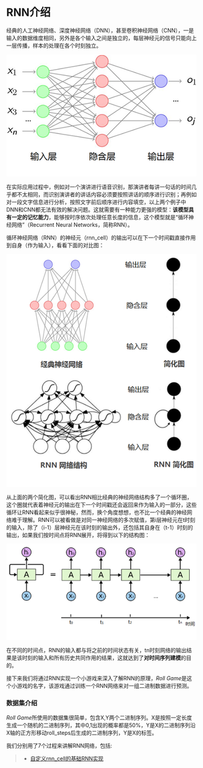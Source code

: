 # RNN介绍



经典的人工神经网络、深度神经网络（DNN），甚至卷积神经网络（CNN），一是输入的数据维度相同，另外是各个输入之间是独立的，每层神经元的信号只能向上一层传播，样本的处理在各个时刻独立。

![nn-pic](imgs_md/nn.png)

在实际应用过程中，例如对一个演讲进行语音识别，那演讲者每讲一句话的时间几乎都不太相同，而识别演讲者的讲话内容必须要按照讲话的顺序进行识别；再例如对一段文字信息进行分析，按照文字前后顺序进行内容填空，以上两个例子中DNN和CNN都无法有效的解决问题。这就需要有一种能力更强的模型：**该模型具有一定的记忆能力**，能够按时序依次处理任意长度的信息，这个模型就是“循环神经网络”（Recurrent Neural Networks，简称RNN）。

循环神经网络（RNN）的神经元（rnn_cell）的输出可以在下一个时间戳直接作用到自身（作为输入），看看下面的对比图：

![nn-vs-rnn](imgs_md/nn_vs_rnn.png)

从上面的两个简化图，可以看出RNN相比经典的神经网络结构多了一个循环圈，这个圈就代表着神经元的输出在下一个时间戳还会返回来作为输入的一部分，这些循环让RNN看起来似乎很神秘，然而，换个角度想想，也不比一个经典的神经网络难于理解。RNN可以被看做是对同一神经网络的多次赋值，第i层神经元在t时刻的输入，除了（i-1）层神经元在该时刻的输出外，还包括其自身在（t-1）时刻的输出，如果我们按时间点将RNN展开，将得到以下的结构图：

![rnn-pic](imgs_md/rnn.png)

在不同的时间点，RNN的输入都与将之前的时间状态有关，tn时刻网络的输出结果是该时刻的输入和所有历史共同作用的结果，这就达到了**对时间序列建模**的目的。

接下来我们将通过RNN实现一个小游戏来深入了解RNN的原理，*Roll Game*是这个小游戏的名字，该游戏通过训练一个RNN网络来对一组二进制数据进行预测。

### 数据集介绍

*Roll Game*所使用的数据集很简单，包含X,Y两个二进制序列。X是按照一定长度生成一个随机的二进制序列，其中0,1出现的概率都是50%，Y是X的二进制序列沿X轴的正方形移动roll_steps后生成的二进制序列，Y是X的标签。

我们分别用了7个过程来讲解RNN网络，包括:

> * [自定义rnn_cell的基础RNN实现](https://github.com/applepip/neutral_network/tree/master/trensorflow_rnn/tensorflow_rnn_roll_game)
